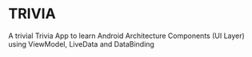 # TRIVIA
A trivial Trivia App to learn Android Architecture Components (UI Layer) using ViewModel, LiveData and DataBinding
